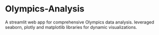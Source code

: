 # Olympics-Analysis
A streamlit web app for comprehensive Olympics data analysis. leveraged seaborn, plotly and matplotlib libraries for dynamic visualizations. 
